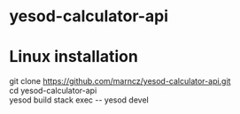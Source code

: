 # yesod-calculator-api

# Linux installation

 git clone https://github.com/marncz/yesod-calculator-api.git         
 cd yesod-calculator-api                                           
 yesod build
 stack exec -- yesod devel   

